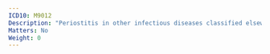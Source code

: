 ```yaml
---
ICD10: M9012
Description: "Periostitis in other infectious diseases classified elsewhere: Upper arm"
Matters: No
Weight: 0
---
```


